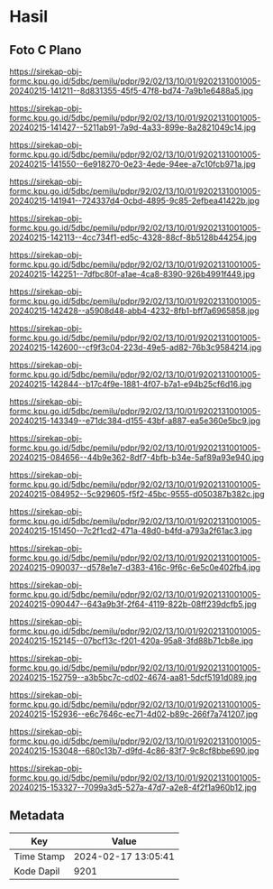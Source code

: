 # Hasil

## Foto C Plano

https://sirekap-obj-formc.kpu.go.id/5dbc/pemilu/pdpr/92/02/13/10/01/9202131001005-20240215-141211--8d831355-45f5-47f8-bd74-7a9b1e6488a5.jpg

https://sirekap-obj-formc.kpu.go.id/5dbc/pemilu/pdpr/92/02/13/10/01/9202131001005-20240215-141427--5211ab91-7a9d-4a33-899e-8a2821049c14.jpg

https://sirekap-obj-formc.kpu.go.id/5dbc/pemilu/pdpr/92/02/13/10/01/9202131001005-20240215-141550--6e918270-0e23-4ede-94ee-a7c10fcb971a.jpg

https://sirekap-obj-formc.kpu.go.id/5dbc/pemilu/pdpr/92/02/13/10/01/9202131001005-20240215-141941--724337d4-0cbd-4895-9c85-2efbea41422b.jpg

https://sirekap-obj-formc.kpu.go.id/5dbc/pemilu/pdpr/92/02/13/10/01/9202131001005-20240215-142113--4cc734f1-ed5c-4328-88cf-8b5128b44254.jpg

https://sirekap-obj-formc.kpu.go.id/5dbc/pemilu/pdpr/92/02/13/10/01/9202131001005-20240215-142251--7dfbc80f-a1ae-4ca8-8390-926b4991f449.jpg

https://sirekap-obj-formc.kpu.go.id/5dbc/pemilu/pdpr/92/02/13/10/01/9202131001005-20240215-142428--a5908d48-abb4-4232-8fb1-bff7a6965858.jpg

https://sirekap-obj-formc.kpu.go.id/5dbc/pemilu/pdpr/92/02/13/10/01/9202131001005-20240215-142600--cf9f3c04-223d-49e5-ad82-76b3c9584214.jpg

https://sirekap-obj-formc.kpu.go.id/5dbc/pemilu/pdpr/92/02/13/10/01/9202131001005-20240215-142844--b17c4f9e-1881-4f07-b7a1-e94b25cf6d16.jpg

https://sirekap-obj-formc.kpu.go.id/5dbc/pemilu/pdpr/92/02/13/10/01/9202131001005-20240215-143349--e71dc384-d155-43bf-a887-ea5e360e5bc9.jpg

https://sirekap-obj-formc.kpu.go.id/5dbc/pemilu/pdpr/92/02/13/10/01/9202131001005-20240215-084656--44b9e362-8df7-4bfb-b34e-5af89a93e940.jpg

https://sirekap-obj-formc.kpu.go.id/5dbc/pemilu/pdpr/92/02/13/10/01/9202131001005-20240215-084952--5c929605-f5f2-45bc-9555-d050387b382c.jpg

https://sirekap-obj-formc.kpu.go.id/5dbc/pemilu/pdpr/92/02/13/10/01/9202131001005-20240215-151450--7c2f1cd2-471a-48d0-b4fd-a793a2f61ac3.jpg

https://sirekap-obj-formc.kpu.go.id/5dbc/pemilu/pdpr/92/02/13/10/01/9202131001005-20240215-090037--d578e1e7-d383-416c-9f6c-6e5c0e402fb4.jpg

https://sirekap-obj-formc.kpu.go.id/5dbc/pemilu/pdpr/92/02/13/10/01/9202131001005-20240215-090447--643a9b3f-2f64-4119-822b-08ff239dcfb5.jpg

https://sirekap-obj-formc.kpu.go.id/5dbc/pemilu/pdpr/92/02/13/10/01/9202131001005-20240215-152145--07bcf13c-f201-420a-95a8-3fd88b71cb8e.jpg

https://sirekap-obj-formc.kpu.go.id/5dbc/pemilu/pdpr/92/02/13/10/01/9202131001005-20240215-152759--a3b5bc7c-cd02-4674-aa81-5dcf5191d089.jpg

https://sirekap-obj-formc.kpu.go.id/5dbc/pemilu/pdpr/92/02/13/10/01/9202131001005-20240215-152936--e6c7646c-ec71-4d02-b89c-266f7a741207.jpg

https://sirekap-obj-formc.kpu.go.id/5dbc/pemilu/pdpr/92/02/13/10/01/9202131001005-20240215-153048--680c13b7-d9fd-4c86-83f7-9c8cf8bbe690.jpg

https://sirekap-obj-formc.kpu.go.id/5dbc/pemilu/pdpr/92/02/13/10/01/9202131001005-20240215-153327--7099a3d5-527a-47d7-a2e8-4f2f1a960b12.jpg


## Metadata

| Key        | Value               |
| ---------- | ------------------- |
| Time Stamp | 2024-02-17 13:05:41 |
| Kode Dapil | 9201                |



